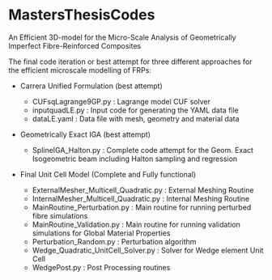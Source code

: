 # MastersThesisCodes
An Efficient 3D-model for the Micro-Scale Analysis of Geometrically Imperfect Fibre-Reinforced Composites

The final code iteration or best attempt for three different approaches for the efficient microscale modelling of FRPs:

- Carrera Unified Formulation (best attempt)
  - CUFsqLagrange9GP.py : Lagrange model CUF solver
  - inputquadLE.py : Input code for generating the YAML data file
  - dataLE.yaml : Data file with mesh, geometry and material data
  
- Geometrically Exact IGA (best attempt)
  - SplineIGA_Halton.py : Complete code attempt for the Geom. Exact Isogeometric beam including Halton sampling and regression
  
- Final Unit Cell Model (Complete and Fully functional)
  - ExternalMesher_Multicell_Quadratic.py : External Meshing Routine
  - InternalMesher_Multicell_Quadratic.py : Internal Meshing Routine
  - MainRoutine_Perturbation.py : Main routine for running perturbed fibre simulations
  - MainRoutine_Validation.py : Main routine for running validation simulations for Global Material Properties
  - Perturbation_Random.py : Perturbation algorithm
  - Wedge_Quadratic_UnitCell_Solver.py : Solver for Wedge element Unit Cell
  - WedgePost.py : Post Processing routines

